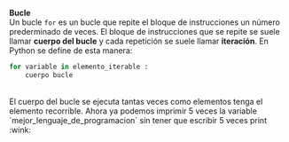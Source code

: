 **Bucle**<br>
Un bucle `for` es un bucle que repite el bloque de instrucciones un número prederminado de veces. El bloque de instrucciones que se repite se suele llamar **cuerpo del bucle** y cada repetición se suele llamar **iteración**. En Python se define de esta manera:<br>

``` python
for variable in elemento_iterable :
    cuerpo bucle
```
<br>
El cuerpo del bucle se ejecuta tantas veces como elementos tenga el elemento recorrible. 
Ahora ya podemos imprimir 5 veces la variable `mejor_lenguaje_de_programacion` sin tener que escribir 5 veces print :wink:


